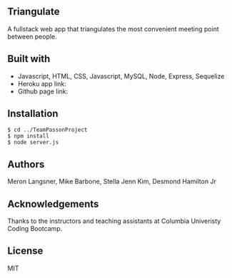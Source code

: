 ## Triangulate
A fullstack web app that triangulates the most convenient meeting point between people. 

## Built with

- Javascript, HTML, CSS, Javascript, MySQL, Node, Express, Sequelize
- Heroku app link: 
- Github page link: 

## Installation

```
$ cd ../TeamPassonProject
$ npm install
$ node server.js
```

## Authors
Meron Langsner, Mike Barbone, Stella Jenn Kim, Desmond Hamilton Jr

## Acknowledgements
Thanks to the instructors and teaching assistants at Columbia Univeristy Coding Bootcamp.

## License
MIT

